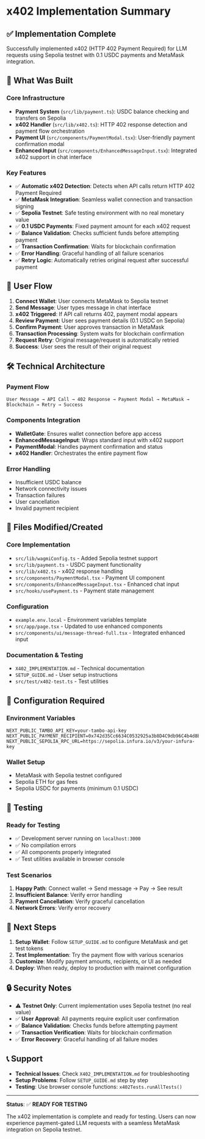 # x402 Implementation Summary

## ✅ **Implementation Complete**

Successfully implemented x402 (HTTP 402 Payment Required) for LLM requests using Sepolia testnet with 0.1 USDC payments and MetaMask integration.

## 🎯 **What Was Built**

### Core Infrastructure
- **Payment System** (`src/lib/payment.ts`): USDC balance checking and transfers on Sepolia
- **x402 Handler** (`src/lib/x402.ts`): HTTP 402 response detection and payment flow orchestration
- **Payment UI** (`src/components/PaymentModal.tsx`): User-friendly payment confirmation modal
- **Enhanced Input** (`src/components/EnhancedMessageInput.tsx`): Integrated x402 support in chat interface

### Key Features
- ✅ **Automatic x402 Detection**: Detects when API calls return HTTP 402 Payment Required
- ✅ **MetaMask Integration**: Seamless wallet connection and transaction signing
- ✅ **Sepolia Testnet**: Safe testing environment with no real monetary value
- ✅ **0.1 USDC Payments**: Fixed payment amount for each x402 request
- ✅ **Balance Validation**: Checks sufficient funds before attempting payment
- ✅ **Transaction Confirmation**: Waits for blockchain confirmation
- ✅ **Error Handling**: Graceful handling of all failure scenarios
- ✅ **Retry Logic**: Automatically retries original request after successful payment

## 🔄 **User Flow**

1. **Connect Wallet**: User connects MetaMask to Sepolia testnet
2. **Send Message**: User types message in chat interface
3. **x402 Triggered**: If API call returns 402, payment modal appears
4. **Review Payment**: User sees payment details (0.1 USDC on Sepolia)
5. **Confirm Payment**: User approves transaction in MetaMask
6. **Transaction Processing**: System waits for blockchain confirmation
7. **Request Retry**: Original message/request is automatically retried
8. **Success**: User sees the result of their original request

## 🛠 **Technical Architecture**

### Payment Flow
```
User Message → API Call → 402 Response → Payment Modal → MetaMask → Blockchain → Retry → Success
```

### Components Integration
- **WalletGate**: Ensures wallet connection before app access
- **EnhancedMessageInput**: Wraps standard input with x402 support
- **PaymentModal**: Handles payment confirmation and status
- **x402 Handler**: Orchestrates the entire payment flow

### Error Handling
- Insufficient USDC balance
- Network connectivity issues
- Transaction failures
- User cancellation
- Invalid payment recipient

## 📁 **Files Modified/Created**

### Core Implementation
- `src/lib/wagmiConfig.ts` - Added Sepolia testnet support
- `src/lib/payment.ts` - USDC payment functionality
- `src/lib/x402.ts` - x402 response handling
- `src/components/PaymentModal.tsx` - Payment UI component
- `src/components/EnhancedMessageInput.tsx` - Enhanced chat input
- `src/hooks/usePayment.ts` - Payment state management

### Configuration
- `example.env.local` - Environment variables template
- `src/app/page.tsx` - Updated to use enhanced components
- `src/components/ui/message-thread-full.tsx` - Integrated enhanced input

### Documentation & Testing
- `X402_IMPLEMENTATION.md` - Technical documentation
- `SETUP_GUIDE.md` - User setup instructions
- `src/test/x402-test.ts` - Test utilities

## 🔧 **Configuration Required**

### Environment Variables
```env
NEXT_PUBLIC_TAMBO_API_KEY=your-tambo-api-key
NEXT_PUBLIC_PAYMENT_RECIPIENT=0x742d35Cc6634C0532925a3b8D4C9db96C4b4d8b6
NEXT_PUBLIC_SEPOLIA_RPC_URL=https://sepolia.infura.io/v3/your-infura-key
```

### Wallet Setup
- MetaMask with Sepolia testnet configured
- Sepolia ETH for gas fees
- Sepolia USDC for payments (minimum 0.1 USDC)

## 🧪 **Testing**

### Ready for Testing
- ✅ Development server running on `localhost:3000`
- ✅ No compilation errors
- ✅ All components properly integrated
- ✅ Test utilities available in browser console

### Test Scenarios
1. **Happy Path**: Connect wallet → Send message → Pay → See result
2. **Insufficient Balance**: Verify error handling
3. **Payment Cancellation**: Verify graceful cancellation
4. **Network Errors**: Verify error recovery

## 🚀 **Next Steps**

1. **Setup Wallet**: Follow `SETUP_GUIDE.md` to configure MetaMask and get test tokens
2. **Test Implementation**: Try the payment flow with various scenarios
3. **Customize**: Modify payment amounts, recipients, or UI as needed
4. **Deploy**: When ready, deploy to production with mainnet configuration

## 🔒 **Security Notes**

- ⚠️ **Testnet Only**: Current implementation uses Sepolia testnet (no real value)
- ✅ **User Approval**: All payments require explicit user confirmation
- ✅ **Balance Validation**: Checks funds before attempting payment
- ✅ **Transaction Verification**: Waits for blockchain confirmation
- ✅ **Error Recovery**: Graceful handling of all failure modes

## 📞 **Support**

- **Technical Issues**: Check `X402_IMPLEMENTATION.md` for troubleshooting
- **Setup Problems**: Follow `SETUP_GUIDE.md` step by step
- **Testing**: Use browser console functions: `x402Tests.runAllTests()`

---

**Status**: ✅ **READY FOR TESTING**

The x402 implementation is complete and ready for testing. Users can now experience payment-gated LLM requests with a seamless MetaMask integration on Sepolia testnet.
